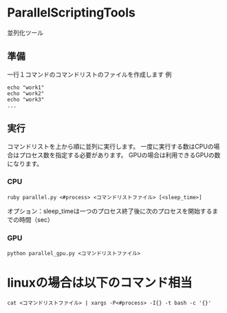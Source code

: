 # ParallelScriptingTools
並列化ツール

## 準備
一行１コマンドのコマンドリストのファイルを作成します
例
```
echo "work1"
echo "work2"
echo "work3"
...
```
## 実行

コマンドリストを上から順に並列に実行します。
一度に実行する数はCPUの場合はプロセス数を指定する必要があります。
GPUの場合は利用できるGPUの数になります。


### CPU
```
ruby parallel.py <#process> <コマンドリストファイル> [<sleep_time>]
```

オプション：sleep_timeは一つのプロセス終了後に次のプロセスを開始するまでの時間（sec）

### GPU

```
python parallel_gpu.py <コマンドリストファイル>
```

# linuxの場合は以下のコマンド相当
```
cat <コマンドリストファイル> | xargs -P<#process> -I{} -t bash -c '{}'
```
